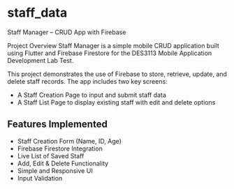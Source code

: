 # staff_data

Staff Manager – CRUD App with Firebase

Project Overview
Staff Manager is a simple mobile CRUD application built using Flutter and Firebase Firestore for the DES3113 Mobile Application Development Lab Test.

This project demonstrates the use of Firebase to store, retrieve, update, and delete staff records. The app includes two key screens:
- A Staff Creation Page to input and submit staff data
- A Staff List Page to display existing staff with edit and delete options

## Features Implemented

- Staff Creation Form (Name, ID, Age)  
- Firebase Firestore Integration  
- Live List of Saved Staff  
- Add, Edit & Delete Functionality  
- Simple and Responsive UI  
- Input Validation  
